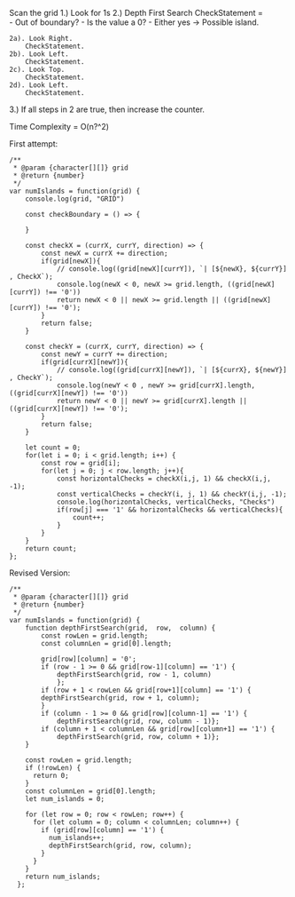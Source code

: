 Scan the grid
1.) Look for 1s
2.) Depth First Search
    CheckStatement =        
         - Out of boundary?
        - Is the value a 0?
        - Either yes -> Possible island.

    2a). Look Right.
        CheckStatement.
    2b). Look Left.
        CheckStatement.
    2c). Look Top.
        CheckStatement.
    2d). Look Left.
        CheckStatement.
3.) If all steps in 2 are true, then increase the counter.

Time Complexity = O(n?^2)

First attempt:
```
/**
 * @param {character[][]} grid
 * @return {number}
 */
var numIslands = function(grid) {
    console.log(grid, "GRID")
    
    const checkBoundary = () => {
        
    }
    
    const checkX = (currX, currY, direction) => {
        const newX = currX += direction;
        if(grid[newX]){
            // console.log((grid[newX][currY]), `| [${newX}, ${currY}] , CheckX`);
            console.log(newX < 0, newX >= grid.length, ((grid[newX][currY]) !== '0'))
            return newX < 0 || newX >= grid.length || ((grid[newX][currY]) !== '0');
        }
        return false;
    }

    const checkY = (currX, currY, direction) => {
        const newY = currY += direction;
        if(grid[currX][newY]){
            // console.log((grid[currX][newY]), `| [${currX}, ${newY}] , CheckY`);
            console.log(newY < 0 , newY >= grid[currX].length, ((grid[currX][newY]) !== '0'))
            return newY < 0 || newY >= grid[currX].length || ((grid[currX][newY]) !== '0');
        }
        return false;
    }
    
    let count = 0;
    for(let i = 0; i < grid.length; i++) {
        const row = grid[i];
        for(let j = 0; j < row.length; j++){
            const horizontalChecks = checkX(i,j, 1) && checkX(i,j, -1);
            const verticalChecks = checkY(i, j, 1) && checkY(i,j, -1);
            console.log(horizontalChecks, verticalChecks, "Checks")
            if(row[j] === '1' && horizontalChecks && verticalChecks){
                count++;
            }
        }
    }    
    return count;
};
```

Revised Version:

```
/**
 * @param {character[][]} grid
 * @return {number}
 */
var numIslands = function(grid) {
    function depthFirstSearch(grid,  row,  column) {
        const rowLen = grid.length;
        const columnLen = grid[0].length;

        grid[row][column] = '0';
        if (row - 1 >= 0 && grid[row-1][column] == '1') {
            depthFirstSearch(grid, row - 1, column)
            };
        if (row + 1 < rowLen && grid[row+1][column] == '1') {
        depthFirstSearch(grid, row + 1, column); 
        }
        if (column - 1 >= 0 && grid[row][column-1] == '1') {
            depthFirstSearch(grid, row, column - 1)};
        if (column + 1 < columnLen && grid[row][column+1] == '1') {
            depthFirstSearch(grid, row, column + 1)};
    }

    const rowLen = grid.length;
    if (!rowLen) {
      return 0;
    }
    const columnLen = grid[0].length;
    let num_islands = 0;

    for (let row = 0; row < rowLen; row++) {
      for (let column = 0; column < columnLen; column++) {
        if (grid[row][column] == '1') {
          num_islands++;
          depthFirstSearch(grid, row, column);
        }
      }
    }
    return num_islands;
  };
```

